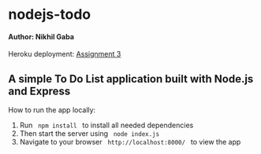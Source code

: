 # nodejs-todo

<h4>Author: Nikhil Gaba</h4>
<p>Heroku deployment: <a href="https://a3-ci.herokuapp.com/">Assignment 3</a></p>
<h2> A simple To Do List application built with Node.js and Express</h2>

<p> How to run the app locally: </p>

<ol>
<li> Run <code> npm install </code> to install all needed dependencies </li>

<li> Then start the server using <code> node index.js </code> </li>

<li> Navigate to your browser <code> http://localhost:8000/ </code> to view the app </li>
</ol>

